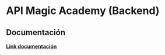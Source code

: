 # API Magic Academy (Backend)

## Documentación

**[Link documentación](https://daguttt.notion.site/Magic-Academy-68ac7d8b4a64480d91a175c37b71e518?pvs=4)**
